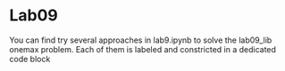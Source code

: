 # Lab09

You can find try several approaches in lab9.ipynb to solve the lab09_lib onemax problem. Each of them is labeled and constricted in a dedicated code block
